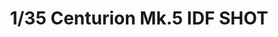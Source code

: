 ---
layout: product
title: "1/35 Centurion Mk.5 IDF SHOT"
price: "5400" 
desc: "Maketa"
img_path: "/assets/img/AFV35159.webp"
brand: "N/A"
available: true
special_offer: false
new: false
soon: false
cat: "010000"
subcat: "015100"
subsubcat: "0N/A"
sifra: "AFV35159"
popular: false
---